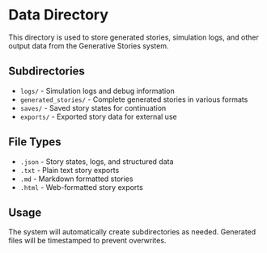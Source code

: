 # Data Directory

This directory is used to store generated stories, simulation logs, and other output data from the Generative Stories system.

## Subdirectories

- `logs/` - Simulation logs and debug information
- `generated_stories/` - Complete generated stories in various formats
- `saves/` - Saved story states for continuation
- `exports/` - Exported story data for external use

## File Types

- `.json` - Story states, logs, and structured data
- `.txt` - Plain text story exports
- `.md` - Markdown formatted stories
- `.html` - Web-formatted story exports

## Usage

The system will automatically create subdirectories as needed. Generated files will be timestamped to prevent overwrites.